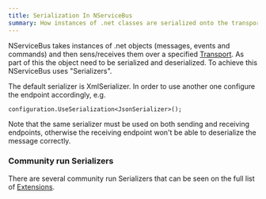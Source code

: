 ```yaml
---
title: Serialization In NServiceBus
summary: How instances of .net classes are serialized onto the transport.
---
```


NServiceBus takes instances of .net objects (messages, events and commands) and then sens/receives them over a specified [Transport](/nservicebus/transports/). As part of this the object need to be serialized and deserialized. To achieve this NServiceBus uses "Serializers".

The default serializer is XmlSerializer. In order to use another one configure the endpoint accordingly, e.g.
```
configuration.UseSerialization<JsonSerializer>();
```

Note that the same serializer must be used on both sending and receiving endpoints, otherwise the receiving endpoint won't be able to deserialize the message correctly.


### Community run Serializers

There are several community run Serializers that can be seen on the full list of [Extensions](/platform/extensions.md#serializers).
